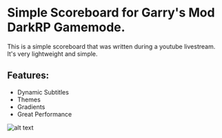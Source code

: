 # Simple Scoreboard for Garry's Mod DarkRP Gamemode.

This is a simple scoreboard that was written during a youtube livestream. It's very lightweight and simple.

## Features:
 - Dynamic Subtitles
 - Themes
 - Gradients
 - Great Performance


![alt text](https://steamuserimages-a.akamaihd.net/ugc/1781713378372850867/3DE08BCA38ADCDF42923F7850D346C29CCD2FE8C/ "Visuals")
